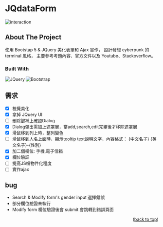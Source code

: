 # JQdataForm  

<a name="readme-top"></a>
![interaction](https://user-images.githubusercontent.com/39251171/194993240-1acdf5c8-004b-4526-9af6-32bb90892ebd.gif)

<!-- ABOUT THE PROJECT -->

## About The Project



使用 Bootstap 5 & JQuery 美化表單和 Ajax 實作，
設計發想 cyberpunk 的 terminal 風格，
主要參考考題內容、官方文件以及 Youtube、Stackoverflow。


### Built With

![JQuery](https://cdn.iconscout.com/icon/free/png-256/jquery-8-1175153.png)
![Bootstrap](https://getbootstrap.com/docs/5.2/assets/brand/bootstrap-logo-shadow.png)

<!-- ROADMAP -->
## 需求
- [x] 視覺美化
- [x] 拿掉 JQuery UI
- [ ] 刪除鍵補上確認Dialog
- [x] Dialog彈出需加上遮罩層，當add,search,edit完畢後才移除遮罩層
- [x] 滑鼠移到列上時，整列變色
- [ ] 滑鼠移到人名上面時，顯示tooltip text說明文字，內容格式： {中文名子} {英文名子}-{性別}
- [x] 加二個欄位: 手機,電子信箱
- [x] 欄位驗証
- [ ] 提高JS檔物件化程度
- [ ] 實作ajax

<!-- bug -->
## bug
- Search & Modify form's gender input 選擇錯誤
- 部分欄位驗證未執行
- Modify form 欄位驗證後會 submit 會跳轉到錯誤頁面


<p align="right">(<a href="#readme-top">back to top</a>)</p>
